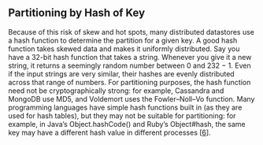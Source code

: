 ## Partitioning by Hash of Key 
Because of this risk of skew and hot spots, many distributed datastores use a hash function to
determine the partition for a given key. A good hash function takes skewed data and makes it uniformly distributed. Say you have a 32-bit
hash function that takes a string. Whenever you give it a new string, it returns a seemingly random
number between 0 and 232 − 1. Even if the input strings are very similar, their
hashes are evenly distributed across that range of numbers. 
For partitioning purposes, the hash function need not be cryptographically strong: for example,
Cassandra and MongoDB use MD5, and Voldemort uses the Fowler–Noll–Vo function. Many programming
languages have simple hash functions built in (as they are used for hash tables), but they may not
be suitable for partitioning: for example, in Java’s Object.hashCode() and Ruby’s Object#hash,
the same key may have a different hash value in different processes
[[6](ch06.html#Kleppmann2012th)].